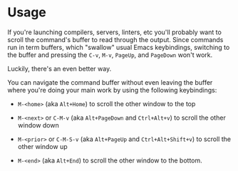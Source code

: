 # Usage

If you're launching compilers, servers, linters, etc you'll probably want to scroll the command's buffer to read through the output. Since commands run in term buffers, which "swallow" usual Emacs keybindings, switching to the buffer and pressing the `C-v`, `M-v`, `PageUp`, and `PageDown` won't work.

Luckily, there's an even better way.

You can navigate the command buffer without even leaving the buffer where you're doing your main work by using the following keybindings:

- `M-<home>` (aka `Alt+Home`) to scroll the other window to the top

- `M-<next>` or `C-M-v` (aka `Alt+PageDown` and `Ctrl+Alt+v`) to scroll the other window down

- `M-<prior>` or `C-M-S-v` (aka `Alt+PageUp` and `Ctrl+Alt+Shift+v`) to scroll the other window up

- `M-<end>` (aka `Alt+End`) to scroll the other window to the bottom.
